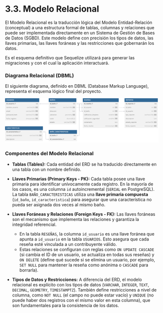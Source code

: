 # 3.3. Modelo Relacional

El Modelo Relacional es la traducción lógica del Modelo Entidad-Relación (conceptual) a una estructura formal de tablas, columnas y relaciones que puede ser implementada directamente en un Sistema de Gestión de Bases de Datos (SGBD). Este modelo define con precisión los tipos de datos, las llaves primarias, las llaves foráneas y las restricciones que gobernarán los datos.

Es el esquema definitivo que Sequelize utilizará para generar las migraciones y con el cual la aplicación interactuará.

### Diagrama Relacional (DBML)

El siguiente diagrama, definido en DBML (Database Markup Language), representa el esquema lógico final del proyecto.

![Diagarama relacional](../img/relacional.svg)

### Componentes del Modelo Relacional

- **Tablas (Tables):** Cada entidad del ERD se ha traducido directamente en una tabla con un nombre definido.

- **Llaves Primarias (Primary Keys - PK):** Cada tabla posee una llave primaria para identificar unívocamente cada registro. En la mayoría de los casos, es una columna `id` autoincremental (`SERIAL` en PostgreSQL). La tabla `BAÑO_CARACTERISTICAS` utiliza una **llave primaria compuesta** (`id_baño`, `id_caracteristica`) para asegurar que una característica no pueda ser asignada dos veces al mismo baño.

- **Llaves Foráneas y Relaciones (Foreign Keys - FK):** Las llaves foráneas son el mecanismo que implementa las relaciones y garantiza la integridad referencial.

  - En la tabla `RESEÑAS`, la columna `id_usuario` es una llave foránea que apunta a `id_usuario` en la tabla `USUARIOS`. Esto asegura que cada reseña esté vinculada a un contribuyente válido.
  - Estas relaciones se configuran con reglas como `ON UPDATE CASCADE` (si cambia el ID de un usuario, se actualiza en todas sus reseñas) y `ON DELETE` (define qué sucede si se elimina un usuario, por ejemplo, `SET NULL` para mantener la reseña como anónima o `CASCADE` para borrarla).

- **Tipos de Datos y Restricciones:** A diferencia del ERD, el modelo relacional es explícito con los tipos de datos (`VARCHAR`, `INTEGER`, `TEXT`, `DECIMAL`, `GEOMETRY`, `TIMESTAMPTZ`). También define restricciones a nivel de columna, como `NOT NULL` (el campo no puede estar vacío) y `UNIQUE` (no puede haber dos registros con el mismo valor en esta columna), que son fundamentales para la consistencia de los datos.
